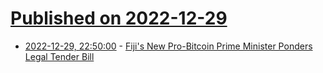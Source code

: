 # [Published on 2022-12-29](index.md)

* [2022-12-29, 22:50:00](https://slashdot.org/story/22/12/29/2143247/fijis-new-pro-bitcoin-prime-minister-ponders-legal-tender-bill?utm_source=rss1.0mainlinkanon&utm_medium=feed) - [Fiji's New Pro-Bitcoin Prime Minister Ponders Legal Tender Bill](https://slashdot.org/story/22/12/29/2143247/fijis-new-pro-bitcoin-prime-minister-ponders-legal-tender-bill?utm_source=rss1.0mainlinkanon&utm_medium=feed)

